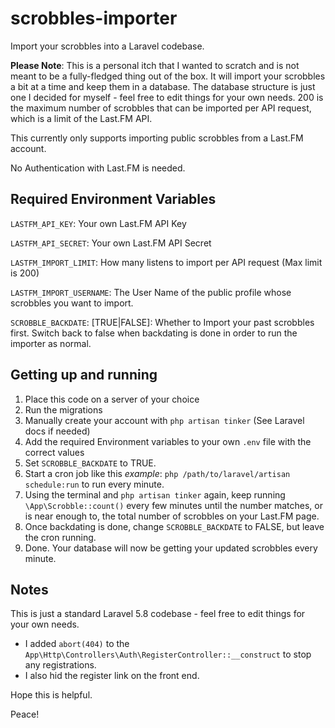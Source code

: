 # scrobbles-importer
Import your scrobbles into a Laravel codebase.

**Please Note**: This is a personal itch that I wanted to scratch and is not meant to be a fully-fledged thing out of the box. It will import your scrobbles a bit at a time and keep them in a database. The database structure is just one I decided for myself - feel free to edit things for your own needs. 200 is the maximum number of scrobbles that can be imported per API request, which is a limit of the Last.FM API.

This currently only supports importing public scrobbles from a Last.FM account.

No Authentication with Last.FM is needed.

## Required Environment Variables
`LASTFM_API_KEY`: Your own Last.FM API Key

`LASTFM_API_SECRET`: Your own Last.FM API Secret

`LASTFM_IMPORT_LIMIT`: How many listens to import per API request (Max limit is 200)

`LASTFM_IMPORT_USERNAME`: The User Name of the public profile whose scrobbles you want to import.

`SCROBBLE_BACKDATE`: [TRUE|FALSE]: Whether to Import your past scrobbles first. Switch back to false when backdating is done in order to run the importer as normal.

## Getting up and running

1. Place this code on a server of your choice
2. Run the migrations
3. Manually create your account with `php artisan tinker` (See Laravel docs if needed)
4. Add the required Environment variables to your own `.env` file with the correct values
5. Set `SCROBBLE_BACKDATE` to TRUE.
6. Start a cron job like this *example*: `php /path/to/laravel/artisan schedule:run` to run every minute.
7. Using the terminal and `php artisan tinker` again, keep running `\App\Scrobble::count()` every few minutes until the number matches, or is near enough to, the total number of scrobbles on your Last.FM page.
8. Once backdating is done, change `SCROBBLE_BACKDATE` to FALSE, but leave the cron running.
9. Done. Your database will now be getting your updated scrobbles every minute.

## Notes

This is just a standard Laravel 5.8 codebase - feel free to edit things for your own needs.

- I added `abort(404)` to the `App\Http\Controllers\Auth\RegisterController::__construct` to stop any registrations.
- I also hid the register link on the front end.

Hope this is helpful.

Peace!
